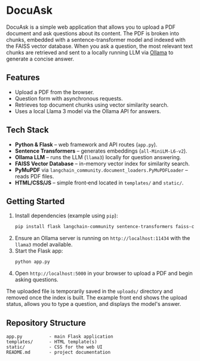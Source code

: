 # DocuAsk

DocuAsk is a simple web application that allows you to upload a PDF document and ask questions about its content. The PDF is broken into chunks, embedded with a sentence-transformer model and indexed with the FAISS vector database. When you ask a question, the most relevant text chunks are retrieved and sent to a locally running LLM via [Ollama](https://github.com/ollama/ollama) to generate a concise answer.

## Features

- Upload a PDF from the browser.
- Question form with asynchronous requests.
- Retrieves top document chunks using vector similarity search.
- Uses a local Llama 3 model via the Ollama API for answers.

## Tech Stack

- **Python & Flask** – web framework and API routes (`app.py`).
- **Sentence Transformers** – generates embeddings (`all-MiniLM-L6-v2`).
- **Ollama LLM** – runs the LLM (`llama3`) locally for question answering.
- **FAISS Vector Database** – in-memory vector index for similarity search.
- **PyMuPDF** via `langchain_community.document_loaders.PyMuPDFLoader` – reads PDF files.
- **HTML/CSS/JS** – simple front‑end located in `templates/` and `static/`.

## Getting Started

1. Install dependencies (example using `pip`):
   ```bash
   pip install flask langchain-community sentence-transformers faiss-cpu numpy requests PyMuPDF
   ```
2. Ensure an Ollama server is running on `http://localhost:11434` with the `llama3` model available.
3. Start the Flask app:
   ```bash
   python app.py
   ```
4. Open `http://localhost:5000` in your browser to upload a PDF and begin asking questions.

The uploaded file is temporarily saved in the `uploads/` directory and removed once the index is built. The example front end shows the upload status, allows you to type a question, and displays the model's answer.

## Repository Structure

```
app.py          - main Flask application
templates/      - HTML template(s)
static/         - CSS for the web UI
README.md       - project documentation
```
